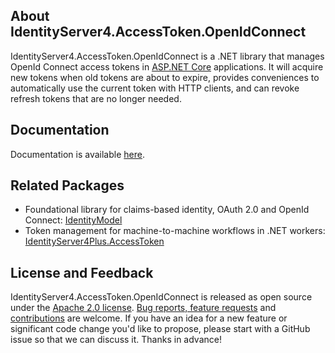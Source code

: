 ## About IdentityServer4.AccessToken.OpenIdConnect
IdentityServer4.AccessToken.OpenIdConnect is a .NET library that manages OpenId
Connect access tokens in [ASP.NET Core](https://dotnet.microsoft.com/en-us/apps/aspnet)
applications. It will acquire new tokens when old tokens are about to expire, provides conveniences to 
automatically use the current token with HTTP clients, and can revoke refresh tokens that are no longer needed.

## Documentation
Documentation is available [here](https://github.com/luffylegend/IdentityServer4Plus/wiki/web-applications).

## Related Packages
- Foundational library for claims-based identity, OAuth 2.0 and OpenId Connect: [IdentityModel](https://www.nuget.org/packages/IdentityModel)
- Token management for machine-to-machine workflows in .NET workers: [IdentityServer4Plus.AccessToken](https://www.nuget.org/packages/IdentityServer4Plus.AccessToken)

## License and Feedback
IdentityServer4.AccessToken.OpenIdConnect is released as open source under the 
[Apache 2.0 license](https://github.com/luffylegend/IdentityServer4Plus/blob/main/LICENSE). 
[Bug reports, feature requests](https://github.com/luffylegend/IdentityServer4Plus/issues) and 
[contributions](https://github.com/luffylegend/IdentityServer4Plus/pulls) are welcome. 
If you have an idea for a new feature or significant code change you'd like to propose, please start with a 
GitHub issue so that we can discuss it. Thanks in advance!